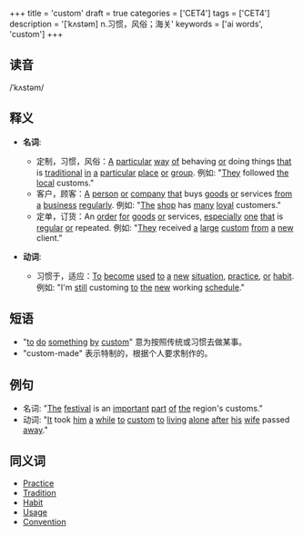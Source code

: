 +++
title = 'custom'
draft = true
categories = ['CET4']
tags = ['CET4']
description = '[ˈkʌstəm] n.习惯，风俗；海关'
keywords = ['ai words', 'custom']
+++

## 读音
/ˈkʌstəm/

## 释义
- **名词**:
  - 定制，习惯，风俗：[A](/zh/post/a/) [particular](/zh/post/particular/) [way](/zh/post/way/) [of](/zh/post/of/) behaving [or](/zh/post/or/) doing things [that](/zh/post/that/) is [traditional](/zh/post/traditional/) [in](/zh/post/in/) [a](/zh/post/a/) [particular](/zh/post/particular/) [place](/zh/post/place/) [or](/zh/post/or/) [group](/zh/post/group/). 例如: "[They](/zh/post/they/) followed [the](/zh/post/the/) [local](/zh/post/local/) customs."
  - 客户，顾客：[A](/zh/post/a/) [person](/zh/post/person/) [or](/zh/post/or/) [company](/zh/post/company/) [that](/zh/post/that/) buys [goods](/zh/post/goods/) [or](/zh/post/or/) services [from](/zh/post/from/) [a](/zh/post/a/) [business](/zh/post/business/) [regularly](/zh/post/regularly/). 例如: "[The](/zh/post/the/) [shop](/zh/post/shop/) has [many](/zh/post/many/) [loyal](/zh/post/loyal/) customers."
  - 定单，订货：An [order](/zh/post/order/) [for](/zh/post/for/) [goods](/zh/post/goods/) [or](/zh/post/or/) services, [especially](/zh/post/especially/) [one](/zh/post/one/) [that](/zh/post/that/) is [regular](/zh/post/regular/) [or](/zh/post/or/) repeated. 例如: "[They](/zh/post/they/) received [a](/zh/post/a/) [large](/zh/post/large/) [custom](/zh/post/custom/) [from](/zh/post/from/) [a](/zh/post/a/) [new](/zh/post/new/) client."

- **动词**:
  - 习惯于，适应：[To](/zh/post/to/) [become](/zh/post/become/) [used](/zh/post/used/) [to](/zh/post/to/) [a](/zh/post/a/) [new](/zh/post/new/) [situation](/zh/post/situation/), [practice](/zh/post/practice/), [or](/zh/post/or/) [habit](/zh/post/habit/). 例如: "I'm [still](/zh/post/still/) customing [to](/zh/post/to/) [the](/zh/post/the/) [new](/zh/post/new/) working [schedule](/zh/post/schedule/)."

## 短语
- "[to](/zh/post/to/) [do](/zh/post/do/) [something](/zh/post/something/) [by](/zh/post/by/) [custom](/zh/post/custom/)" 意为按照传统或习惯去做某事。
- "custom-made" 表示特制的，根据个人要求制作的。

## 例句
- 名词: "[The](/zh/post/the/) [festival](/zh/post/festival/) is an [important](/zh/post/important/) [part](/zh/post/part/) [of](/zh/post/of/) [the](/zh/post/the/) region's customs."
- 动词: "[It](/zh/post/it/) took [him](/zh/post/him/) [a](/zh/post/a/) [while](/zh/post/while/) [to](/zh/post/to/) [custom](/zh/post/custom/) [to](/zh/post/to/) [living](/zh/post/living/) [alone](/zh/post/alone/) [after](/zh/post/after/) [his](/zh/post/his/) [wife](/zh/post/wife/) passed [away](/zh/post/away/)."

## 同义词
- [Practice](/zh/post/practice/)
- [Tradition](/zh/post/tradition/)
- [Habit](/zh/post/habit/)
- [Usage](/zh/post/usage/)
- [Convention](/zh/post/convention/)
